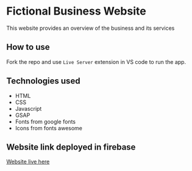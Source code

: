 # Fictional Business Website

This website provides an overview of the business and its services

## How to use

Fork the repo and use `Live Server` extension in VS code to run the app.

## Technologies used

* HTML
* CSS
* Javascript
* GSAP
* Fonts from google fonts
* Icons from fonts awesome

## Website link deployed in firebase

[Website live here](https://business-web-a.web.app/)
